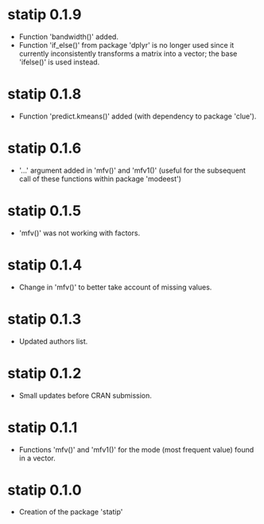 # statip 0.1.9

* Function 'bandwidth()' added. 
* Function 'if_else()' from package 'dplyr' is no longer used since it 
currently inconsistently transforms a matrix into a vector; the base 'ifelse()' 
is used instead. 


# statip 0.1.8

* Function 'predict.kmeans()' added (with dependency to package 'clue').


# statip 0.1.6

* '...' argument added in 'mfv()' and 'mfv1()' (useful for the subsequent call
of these functions within package 'modeest')


# statip 0.1.5

* 'mfv()' was not working with factors.


# statip 0.1.4

* Change in 'mfv()' to better take account of missing values. 


# statip 0.1.3

* Updated authors list. 


# statip 0.1.2

* Small updates before CRAN submission. 


# statip 0.1.1

* Functions 'mfv()' and 'mfv1()' for the mode (most frequent value) 
found in a vector. 


# statip 0.1.0

* Creation of the package 'statip'
